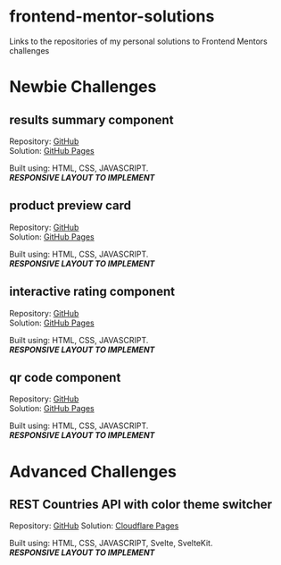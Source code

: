 # frontend-mentor-solutions
Links to the repositories of my personal solutions to Frontend Mentors challenges

# Newbie Challenges

## results summary component
Repository: [GitHub](https://github.com/jionnyMagiah/results-summary-component-main)  
Solution: [GitHub Pages](https://jionnymagiah.github.io/results-summary-component-main/)

Built using: HTML, CSS, JAVASCRIPT.  
***RESPONSIVE LAYOUT TO IMPLEMENT***

## product preview card
Repository: [GitHub](https://github.com/jionnyMagiah/product-preview-card-component-main/)  
Solution: [GitHub Pages](https://jionnymagiah.github.io/product-preview-card-component-main/)

Built using: HTML, CSS, JAVASCRIPT.  
***RESPONSIVE LAYOUT TO IMPLEMENT***

## interactive rating component
Repository: [GitHub](https://github.com/jionnyMagiah/interactive-rating-component-main)  
Solution: [GitHub Pages](https://jionnymagiah.github.io/interactive-rating-component-main/)

Built using: HTML, CSS, JAVASCRIPT.  
***RESPONSIVE LAYOUT TO IMPLEMENT***

##  qr code component 
Repository: [GitHub](https://github.com/jionnyMagiah/qr-code-component-main)  
Solution: [GitHub Pages](https://jionnymagiah.github.io/qr-code-component-main/)

Built using: HTML, CSS, JAVASCRIPT.  
***RESPONSIVE LAYOUT TO IMPLEMENT***

# Advanced Challenges

## REST Countries API with color theme switcher
Repository: [GitHub](https://github.com/jionnyMagiah/rest-countries-api-with-color-theme-switcher-master)
Solution: [Cloudflare Pages](https://rest-countries-api-with-color-theme-switcher-master.pages.dev/)

Built using: HTML, CSS, JAVASCRIPT, Svelte, SvelteKit.  
***RESPONSIVE LAYOUT TO IMPLEMENT***
